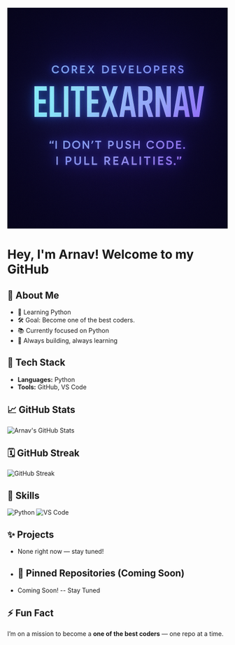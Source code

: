 ![Banner](https://github.com/EliteXArnav/EliteXArnav/blob/af003c60e6d1fc38bd67f2c4422bc1e234f25b8d/Banner.png)

# Hey, I'm Arnav! Welcome to my GitHub

## 🚀 About Me
- 🧠 Learning Python  
- 🛠️ Goal: Become one of the best coders.
- 📚 Currently focused on Python 
- 🌱 Always building, always learning  

## 🔧 Tech Stack
- **Languages:** Python
- **Tools:** GitHub, VS Code  

## 📈 GitHub Stats
![Arnav's GitHub Stats](https://github-readme-stats.vercel.app/api?username=EliteXArnav&show_icons=true&theme=radical)

## 🗓️ GitHub Streak
![GitHub Streak](https://streak-stats.demolab.com?user=EliteXArnav&theme=radical&hide_border=true)

## 🧠 Skills

![Python](https://img.shields.io/badge/Python-3670A0?style=for-the-badge&logo=python&logoColor=white)
![VS Code](https://img.shields.io/badge/VS%20Code-007ACC?style=for-the-badge&logo=visual-studio-code&logoColor=white)

## ✨ Projects
- None right now — stay tuned!

- ## 📌 Pinned Repositories (Coming Soon)
- Coming Soon! -- Stay Tuned 

## ⚡ Fun Fact
I’m on a mission to become a **one of the best coders** — one repo at a time.
